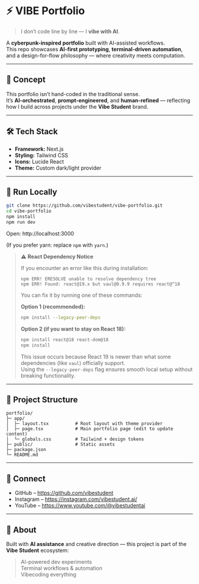 # ⚡ VIBE Portfolio

> I don’t code line by line — I **vibe with AI**.

A **cyberpunk-inspired portfolio** built with AI-assisted workflows.  
This repo showcases **AI-first prototyping**, **terminal-driven automation**, and a design-for-flow philosophy — where creativity meets computation.

---

## 🧠 Concept
This portfolio isn’t hand-coded in the traditional sense.  
It’s **AI-orchestrated**, **prompt-engineered**, and **human-refined** — reflecting how I build across projects under the **Vibe Student** brand.

---

## 🛠️ Tech Stack
- **Framework:** Next.js  
- **Styling:** Tailwind CSS  
- **Icons:** Lucide React  
- **Theme:** Custom dark/light provider

---

## 🚀 Run Locally

```bash
git clone https://github.com/vibestudent/vibe-portfolio.git
cd vibe-portfolio
npm install
npm run dev
```

Open: http://localhost:3000

(If you prefer yarn: replace `npm` with `yarn`.)

> ⚠️ **React Dependency Notice**
>
> If you encounter an error like this during installation:
> ```
> npm ERR! ERESOLVE unable to resolve dependency tree
> npm ERR! Found: react@19.x but vaul@0.9.9 requires react@^18
> ```
> You can fix it by running one of these commands:
>
> **Option 1 (recommended):**
> ```bash
> npm install --legacy-peer-deps
> ```
>
> **Option 2 (if you want to stay on React 18):**
> ```bash
> npm install react@18 react-dom@18
> npm install
> ```
>
> This issue occurs because React 19 is newer than what some dependencies (like `vaul`) officially support.  
> Using the `--legacy-peer-deps` flag ensures smooth local setup without breaking functionality.

---

## 📁 Project Structure

```
portfolio/
├─ app/
│  ├─ layout.tsx          # Root layout with theme provider
│  ├─ page.tsx            # Main portfolio page (edit to update content)
│  └─ globals.css         # Tailwind + design tokens
├─ public/                # Static assets
├─ package.json
└─ README.md
```

---

## 🔗 Connect
- GitHub – https://github.com/vibestudent  
- Instagram – https://instagram.com/vibestudent.ai/  
- YouTube – https://www.youtube.com/@vibestudentai

---

## 🧩 About
Built with **AI assistance** and creative direction — this project is part of the  
**Vibe Student** ecosystem:

> AI-powered dev experiments  
> Terminal workflows & automation  
> Vibecoding everything
